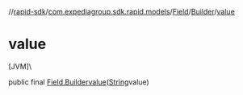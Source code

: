 //[rapid-sdk](../../../../index.md)/[com.expediagroup.sdk.rapid.models](../../index.md)/[Field](../index.md)/[Builder](index.md)/[value](value.md)

# value

[JVM]\

public final [Field.Builder](index.md)[value](value.md)([String](https://docs.oracle.com/javase/8/docs/api/java/lang/String.html)value)
